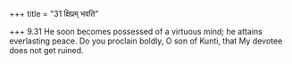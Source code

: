 +++
title = "31 क्षिप्रम् भवति"

+++
9.31 He soon becomes possessed of a virtuous mind; he attains
everlasting peace. Do you proclain boldly, O son of Kunti, that My
devotee does not get ruined.
